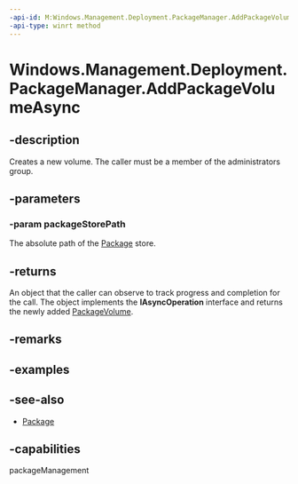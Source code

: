 ```yaml
---
-api-id: M:Windows.Management.Deployment.PackageManager.AddPackageVolumeAsync(System.String)
-api-type: winrt method
---
```


<!-- Method syntax
public Windows.Foundation.IAsyncOperation<Windows.Management.Deployment.PackageVolume> AddPackageVolumeAsync(System.String packageStorePath)
-->

# Windows.Management.Deployment.PackageManager.AddPackageVolumeAsync

## -description
Creates a new volume. The caller must be a member of the administrators group.

## -parameters
### -param packageStorePath
The absolute path of the [Package](https://docs.microsoft.com/uwp/api/windows.applicationmodel.package) store.

## -returns
An object that the caller can observe to track progress and completion for the call. The object implements the **IAsyncOperation** interface and returns the newly added [PackageVolume](packagevolume.md).

## -remarks

## -examples

## -see-also

- [Package](https://docs.microsoft.com/uwp/api/windows.applicationmodel.package)

## -capabilities
packageManagement

